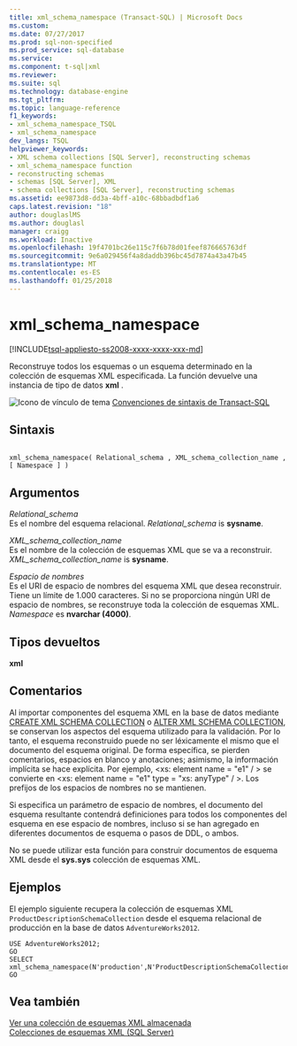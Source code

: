 ```yaml
---
title: xml_schema_namespace (Transact-SQL) | Microsoft Docs
ms.custom: 
ms.date: 07/27/2017
ms.prod: sql-non-specified
ms.prod_service: sql-database
ms.service: 
ms.component: t-sql|xml
ms.reviewer: 
ms.suite: sql
ms.technology: database-engine
ms.tgt_pltfrm: 
ms.topic: language-reference
f1_keywords:
- xml_schema_namespace_TSQL
- xml_schema_namespace
dev_langs: TSQL
helpviewer_keywords:
- XML schema collections [SQL Server], reconstructing schemas
- xml_schema_namespace function
- reconstructing schemas
- schemas [SQL Server], XML
- schema collections [SQL Server], reconstructing schemas
ms.assetid: ee9873d8-dd3a-4bff-a10c-68bbadbdf1a6
caps.latest.revision: "18"
author: douglaslMS
ms.author: douglasl
manager: craigg
ms.workload: Inactive
ms.openlocfilehash: 19f4701bc26e115c7f6b78d01feef876665763df
ms.sourcegitcommit: 9e6a029456f4a8daddb396bc45d7874a43a47b45
ms.translationtype: MT
ms.contentlocale: es-ES
ms.lasthandoff: 01/25/2018
---
```

# <a name="xmlschemanamespace"></a>xml_schema_namespace
[!INCLUDE[tsql-appliesto-ss2008-xxxx-xxxx-xxx-md](../../includes/tsql-appliesto-ss2008-xxxx-xxxx-xxx-md.md)]

  Reconstruye todos los esquemas o un esquema determinado en la colección de esquemas XML especificada. La función devuelve una instancia de tipo de datos **xml** .  
  
![Icono de vínculo de tema](../../database-engine/configure-windows/media/topic-link.gif "Icono de vínculo de tema") [Convenciones de sintaxis de Transact-SQL](../../t-sql/language-elements/transact-sql-syntax-conventions-transact-sql.md)
  
## <a name="syntax"></a>Sintaxis  
  
```  
  
xml_schema_namespace( Relational_schema , XML_schema_collection_name , [ Namespace ] )  
```  
  
## <a name="arguments"></a>Argumentos  
 *Relational_schema*  
 Es el nombre del esquema relacional. *Relational_schema* is **sysname**.  
  
 *XML_schema_collection_name*  
 Es el nombre de la colección de esquemas XML que se va a reconstruir. *XML_schema_collection_name* is **sysname**.  
  
 *Espacio de nombres*  
 Es el URI de espacio de nombres del esquema XML que desea reconstruir. Tiene un límite de 1.000 caracteres. Si no se proporciona ningún URI de espacio de nombres, se reconstruye toda la colección de esquemas XML. *Namespace* es **nvarchar (4000)**.  
  
## <a name="return-types"></a>Tipos devueltos  
 **xml**  
  
## <a name="remarks"></a>Comentarios  
 Al importar componentes del esquema XML en la base de datos mediante [CREATE XML SCHEMA COLLECTION](../../t-sql/statements/create-xml-schema-collection-transact-sql.md) o [ALTER XML SCHEMA COLLECTION](../../t-sql/statements/alter-xml-schema-collection-transact-sql.md), se conservan los aspectos del esquema utilizado para la validación. Por lo tanto, el esquema reconstruido puede no ser léxicamente el mismo que el documento del esquema original. De forma específica, se pierden comentarios, espacios en blanco y anotaciones; asimismo, la información implícita se hace explícita. Por ejemplo, \<xs: element name = "e1" / > se convierte en \<xs: element name = "e1" type = "xs: anyType" / >. Los prefijos de los espacios de nombres no se mantienen.  
  
 Si especifica un parámetro de espacio de nombres, el documento del esquema resultante contendrá definiciones para todos los componentes del esquema en ese espacio de nombres, incluso si se han agregado en diferentes documentos de esquema o pasos de DDL, o ambos.  
  
 No se puede utilizar esta función para construir documentos de esquema XML desde el **sys.sys** colección de esquemas XML.  
  
## <a name="examples"></a>Ejemplos  
 El ejemplo siguiente recupera la colección de esquemas XML `ProductDescriptionSchemaCollection` desde el esquema relacional de producción en la base de datos `AdventureWorks2012`.  
  
```  
USE AdventureWorks2012;  
GO  
SELECT xml_schema_namespace(N'production',N'ProductDescriptionSchemaCollection');  
GO  
```  
  
## <a name="see-also"></a>Vea también  
 [Ver una colección de esquemas XML almacenada](../../relational-databases/xml/view-a-stored-xml-schema-collection.md)   
 [Colecciones de esquemas XML &#40;SQL Server&#41;](../../relational-databases/xml/xml-schema-collections-sql-server.md)  
  
  
